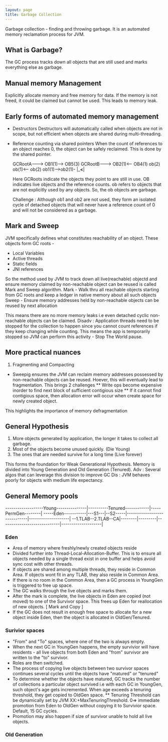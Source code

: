 ```yaml
---
layout: page
title: Garbage Collection
---
```


Garbage collection - finding and throwing garbage. It is an automated memory reclamation process for JVM.

## What is Garbage?
The GC process tracks down all objects that are still used and marks everything else as garbage.

## Manual memory Management
Explicitly allocate memory and free memory for data. If the memory is not freed, it could be claimed but cannot be used. This leads to memory leak.

## Early forms of automated memory management
* Destructors
	Destructors will automatically called when objects are not in scope, but not efficient when objects are shared during multi-threading.
* Reference counting via shared pointers
	When the count of references to an object reaches 0, the object can be safely reclaimed. This is done by the shared pointer. 

	GCRootA---> OB1(1)--> OB5(3)
	GCRootB---> OB2(1)<-- OB4(1)
	ob(2)
	ob(1)<-- ob(2)
	ob1(1)-->ob2(1)-
	|_______<______|

	Here GCRoots indicate the objects they point to are still in use. OB indicates live objects and the reference counts. ob refers to objects that are not explicitly used by any objects. So, the ob objects are garbage.

	Challenge : Although ob1 and ob2 are not used, they form an isolated cycle of detached objects that will never have a reference count of 0 and will not be considered as a garbage.

## Mark and Sweep
JVM specifically defines what constitutes reachability of an object. These objects form GC roots - 
* Local Variables
* Active threads
* Static fields
* JNI references

So the method used by JVM to track down all live(reachable) objectd and ensure memory claimed by non-reachable object can be reused is called Mark and Sweep algorithm.
Mark - Walk thru all reachable objects starting from GC roots and keep a ledger in native memory about all such objects
Sweep - Ensure memory addresses held by non-reachable objects can be reused by next allocation

This means there are no more memory leaks i.e even detached cyclic non-reachable objects can be claimed.
Disadv : Application threads need to be stopped for the collection to happen since you cannot count references if they keep changing while counting. This means the app is temporarily stopped so JVM can perform this activity - Stop The World pause.

## More practical nuances
1. Fragmenting and Compacting
* Sweepig ensures the JVM can reclaim memory addresses possessed by non-reachable objects can be reused. Hoever, this will eventually lead to fragmentation. This brings 2 challenges 
** Write ops become expensive inorder to find next block of sufficient contigious size
** If it cannot find contigious space, then allocation error will occur when create space for newly created object.

This highlights the importance of memory defragmentation

## General Hypothesis
1. More objects generated by application, the longer it takes to collect all garbage.
2. Most of the objects become unused quickly. (Die Young)
3. The ones that are needed survive for a long time (Live forever)

This forms the foundation for Weak Generational Hypothesis. Memory is divided into Young Generation and Old Generation (Tenured).
Adv : Several algos that can leverage this division to improve GC
Dis : JVM behaves poorly for objects with medium life expectancy.

## General Memory pools

-------------------Young---------------|----------Tenured------------|-----PermGen--------|
-----Eden-----------|---S1---|--S2-----|-----------------------------|--------------------|
--1.TLAB--2.TLAB--CA|--------|---------|-----------------------------|--------------------|

### Eden
* Area of memory where freshly/newly created objects reside
* Divided further into Thread-Local-Allocation-Buffer. This is to ensure all objects needed by a single thread exist in one buffer and helps avoid sync cost with other threads. 
* If objects are shared among multiple threads, they reside in Common Area. If objects wont fit in any TLAB, they also reside in Common Area.
* If there is no room in the Common Area, then a GC process in YoungGen is triggered to free up space.
* The GC walks through the live objects and marks them.
* After the mark is complete, the live objects in Eden are copied (not moved) to one of the Survivor space. This frees up Eden for reallocation of new objects.  [ Mark and Copy ]
* If the GC does not result in enough free space to allocate for a new object inside Eden, then the object is allocated in OldGen/Tenured.

### Surivior spaces
* "From" and "To" spaces, where one of the two is always empty.
* When the next GC in YoungGen happens, the empty survivior will have residents - all live objects from both Eden and "from" survivor are written to the "to" survivor.
* Roles are then switched.
* The process of copying live objects between two survivor spaces continues several cycles until the objects have "matured" or "tenured"
* To determine whether the objects have matured, GC tracks the number of collections a particular object survived i.e with each GC in YoungGen, such object's age gets incremented. When age exceeds a tenuring threshold, they get copied to OldGen space.
** Tenuring Threshold can be dynamically set by JVM   XX:+MaxTenuringThreshold. 0=> immediate promotion from Eden to OldGen without copying it to Survivior space. Default, 15 GC cycles.
* Promotion may also happen if size of survivor unable to hold all live objects.


### Old Generation







